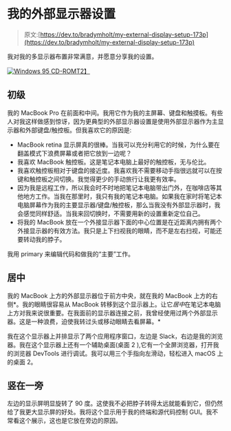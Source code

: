 # 我的外部显示器设置

> 原文:[https://dev.to/bradymholt/my-external-display-setup-173p](https://dev.to/bradymholt/my-external-display-setup-173p)

我对我的多显示器布置非常满意，并愿意分享我的设置。

[![Windows 95 CD-ROM](../Images/c4ef6ea6041f923270a6054a5e499941.png)T2】](https://res.cloudinary.com/practicaldev/image/fetch/s--qmQmcNZ_--/c_limit%2Cf_auto%2Cfl_progressive%2Cq_auto%2Cw_880/https://www.geekytidbits.com/media/multiple-displays.jpg)

## [](#primary)初级

我的 MacBook Pro 在前面和中间。我用它作为我的主屏幕、键盘和触摸板。有些人对我这样做感到惊讶，因为更典型的外部显示器设置是使用外部显示器作为主显示器和外部键盘/触控板。但我喜欢它的原因是:

*   MacBook retina 显示屏真的很棒。当我可以充分利用它的时候，为什么要在翻盖模式下浪费屏幕或者把它放到一边呢？
*   我喜欢 MacBook 触控板。这是笔记本电脑上最好的触控板，无与伦比。
*   我喜欢触控板相对于键盘的接近度。我喜欢我不需要移动手指很远就可以在按键和触控板之间切换。我觉得更少的手动旅行让我更有效率。
*   因为我是远程工作，所以我会时不时地把笔记本电脑带出门外，在咖啡店等其他地方工作。当我在那里时，我只有我的笔记本电脑。如果我在家时将笔记本电脑屏幕作为我的主要显示器/键盘/触控板，那么当我没有外部显示器时，我会感觉同样舒适。当我来回切换时，不需要用新的设置重新定位自己。
*   将我的 MacBook 放在一个外接显示器下面的中心位置是在近距离内拥有两个外接显示器的有效方法。我只是上下扫视我的眼睛，而不是左右扫视，可能还要转动我的脖子。

我用 primary 来编辑代码和做我的“主要”工作。

## [](#center)居中

我的 MacBook 上方的外部显示器位于前方中央，就在我的 MacBook 上方的右侧*。我的眼睛很容易从 MacBook 转移到这个显示器上。让它*居中*在笔记本电脑上方对我来说很重要。在我面前的显示器连接之前，我曾经使用过两个外部显示器。这是一种浪费，迫使我转过头或移动眼睛去看屏幕。*

我在这个显示器上并排显示了两个应用程序窗口，左边是 Slack，右边是我的浏览器。我在这个显示器上还有一个辅助桌面(桌面 2 ),它有一个全屏浏览器，打开我的浏览器 DevTools 进行调试。我可以用三个手指向左滑动，轻松进入 macOS 上的桌面 2。

## [](#vertical-aside)竖在一旁

左边的显示屏明显旋转了 90 度。这使我不必把脖子转得太远就能看到它，但仍然给了我更大显示屏的好处。我将这个显示用于我的终端和源代码控制 GUI。我不常看这个展示，这也是它放在旁边的原因。